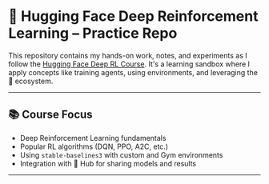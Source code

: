 # 🤖 Hugging Face Deep Reinforcement Learning – Practice Repo

This repository contains my hands-on work, notes, and experiments as I follow the [Hugging Face Deep RL Course](https://huggingface.co/learn/deep-rl-course/). It's a learning sandbox where I apply concepts like training agents, using environments, and leveraging the 🤗 ecosystem.

---

## 📚 Course Focus

- Deep Reinforcement Learning fundamentals
- Popular RL algorithms (DQN, PPO, A2C, etc.)
- Using `stable-baselines3` with custom and Gym environments
- Integration with 🤗 Hub for sharing models and results

---
